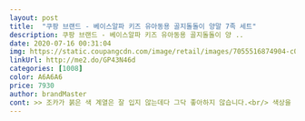 ```yaml
---
layout: post 
title:  "쿠팡 브랜드 - 베이스알파 키즈 유아동용 골지돌돌이 양말 7족 세트" 
description: 쿠팡 브랜드 - 베이스알파 키즈 유아동용 골지돌돌이 양 ..
date: 2020-07-16 00:31:04 
img: https://static.coupangcdn.com/image/retail/images/7055516874904-c03d58cd-d200-4c28-91ce-d7c05594346e.jpg 
linkUrl: http://me2.do/GP43N46d 
categories: [1008] 
color: A6A6A6 
price: 7930 
author: brandMaster 
cont: >> 조카가 붉은 색 계열은 잘 입지 않는데다 그닥 좋아하지 않습니다.<br/> 색상을 선택하면 양말 세트 활용도가 더 좋을 것 같더군요.<br/><br/>>> 조카가 이 양말을 신고 활동적으로 놀고난 다음 양말이 벗겨져 있던데, 이게 놀다가 벗겨진건지 조카가 벗은건지 아직 확실치가 않네요.<br/><br/><br/> - 골지가 있는 발목 부분은 이름 그대로 잘 말리지만, 조카가 신었을 때 불편해보일 정도는 아니더군요.<br/><br/><br/> - 소재가 매우 얇은 편입니다.<br/> 겨울에 이것만 신기기에는 어려울 듯하네요.<br/><br/><br/> - 소재가 부드러운 편인데, 세탁기 돌리면 보풀이 빨리 날 것 같아서 손빨래 하는 것을 추천합니다.<br/><br/><br/> - 양말 세트에 구성되는 색을 선택할 수 있었으면 좋겠습니다.<br/><br/>2호로 주문했어요<br/>37개월, 신발은 150신는 딸아이 신기려 주문했습니다<br/>3호라 미끄럼방지는 없네요<br/><br/>건조기 돌리면 딱 맞아서 건조기 돌렸어요<br/>건조기 안돌린거는 뒤꿈치가 남고 발목도 좀 커요<br/>결국 발목 살짝 잡아주는 양말로 다시 샀어요... <br/><br/>그래서 기본 색상만 모여있는 베이스알파에센셜 골지돌돌이 유아동 양말을 준비했습니다.<br/><br/>그런데 저는 오히려 좋은거 같아요 양말이 아이에게 좀 큰 것 같았거든요<br/> 
---
```

 